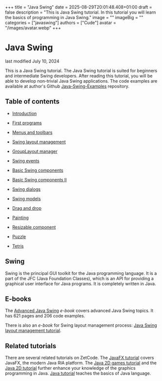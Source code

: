 +++
title = "Java Swing"
date = 2025-08-29T20:01:48.408+01:00
draft = false
description = "This is Java Swing tutorial. In this tutorial you will learn the basics of programming in Java Swing."
image = ""
imageBig = ""
categories = ["javaswing"]
authors = ["Cude"]
avatar = "/images/avatar.webp"
+++

# Java Swing

last modified July 10, 2024

This is a Java Swing tutorial. The Java Swing tutorial is suited for beginners and 
intermediate Swing developers. After reading this tutorial, you will be able to 
develop non-trivial Java Swing applications. The code examples are available at
author's Github [Java-Swing-Examples](https://github.com/janbodnar/Java-Swing-Examples)
repository.

## Table of contents

  - [Introduction](introduction/)

  - [First programs](firstprograms/)

  - [Menus and toolbars](menusandtoolbars/)

  - [Swing layout management](swinglayoutmanagement/)

  - [GroupLayout manager](grouplayout/)
  
  - [Swing events](swingevents/)

  - [Basic Swing components](basicswingcomponents/)

  - [Basic Swing components II](basicswingcomponentsII/)

  - [Swing dialogs](swingdialogs/)
  
  - [Swing models](swingmodels/)

  - [Drag and drop](draganddrop/)

  - [Painting](painting/)

  - [Resizable component](resizablecomponent/)

  - [Puzzle](puzzle/)

  - [Tetris](thetetrisgame/)

## Swing

Swing is the principal GUI toolkit for the Java programming language. It is a
part of the JFC (Java Foundation Classes), which is an API for providing a
graphical user interface for Java programs. It is completely written in Java.

## E-books

The [Advanced Java Swing](/ebooks/advancedjavaswing/) *e-book* covers advanced 
Java Swing topics. It has 621 pages and 206 code examples.

There is also an *e-book* for Swing layout management process: 
[Java Swing layout management tutorial](/ebooks/javaswinglayout/).

## Related tutorials

There are several related tutorials on ZetCode. The [JavaFX tutorial](/gui/javafx/)
covers JavaFX, the modern Java RIA platform.
The [Java 2D games tutorial](/tutorials/javagamestutorial/) and
the [Java 2D tutorial](/gfx/java2d/) further enhance your
knowledge of the graphics programming in Java. [Java tutorial](/lang/java/)
teaches the basics of Java language.